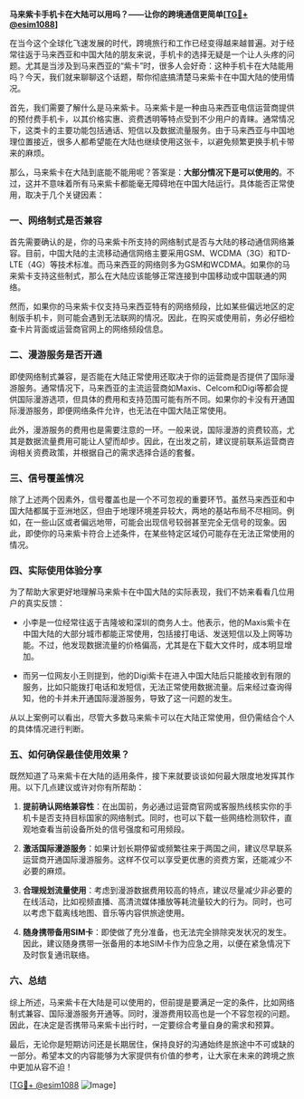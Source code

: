 **马来紫卡手机卡在大陆可以用吗？——让你的跨境通信更简单[[TG💪+ @esim1088](https://t.me/s/esim1088)]**

在当今这个全球化飞速发展的时代，跨境旅行和工作已经变得越来越普遍。对于经常往返于马来西亚和中国大陆的朋友来说，手机卡的选择无疑是一个让人头疼的问题。尤其是当涉及到马来西亚的“紫卡”时，很多人会好奇：这种手机卡在大陆能用吗？今天，我们就来聊聊这个话题，帮你彻底搞清楚马来紫卡在中国大陆的使用情况。

首先，我们需要了解什么是马来紫卡。马来紫卡是一种由马来西亚电信运营商提供的预付费手机卡，以其价格实惠、资费透明等特点受到不少用户的青睐。通常情况下，这类卡的主要功能包括通话、短信以及数据流量服务。由于马来西亚与中国地理位置接近，很多人都希望能在大陆也继续使用这张卡，以避免频繁更换手机卡带来的麻烦。

那么，马来紫卡在大陆到底能不能用呢？答案是：**大部分情况下是可以使用的**。不过，这并不意味着所有马来紫卡都能毫无障碍地在中国大陆运行。具体能否正常使用，取决于几个关键因素：

### 一、网络制式是否兼容

首先需要确认的是，你的马来紫卡所支持的网络制式是否与大陆的移动通信网络兼容。目前，中国大陆的主流移动通信网络主要采用GSM、WCDMA（3G）和TD-LTE（4G）等技术标准。而马来西亚的网络则多为GSM和WCDMA。如果你的马来紫卡支持这些制式，那么在大陆应该能够正常连接到中国移动或中国联通的网络。

然而，如果你的马来紫卡仅支持马来西亚特有的网络频段，比如某些偏远地区的定制版手机卡，则可能会遇到无法联网的情况。因此，在购买或使用前，务必仔细检查卡片背面或运营商官网上的网络频段信息。

### 二、漫游服务是否开通

即使网络制式兼容，是否能在大陆正常使用还取决于你的运营商是否提供了国际漫游服务。通常情况下，马来西亚的主流运营商如Maxis、Celcom和Digi等都会提供国际漫游选项，但具体的费用和支持范围可能有所不同。如果你的卡没有开通国际漫游服务，即便网络条件允许，也无法在中国大陆正常使用。

此外，漫游服务的费用也是需要注意的一环。一般来说，国际漫游的资费较高，尤其是数据流量费用可能让人望而却步。因此，在出发之前，建议提前联系运营商咨询相关资费政策，并根据自己的需求选择合适的套餐。

### 三、信号覆盖情况

除了上述两个因素外，信号覆盖也是一个不可忽视的重要环节。虽然马来西亚和中国大陆都属于亚洲地区，但由于地理环境差异较大，两地的基站布局不尽相同。例如，在一些山区或者偏远地带，可能会出现信号较弱甚至完全无信号的现象。因此，即使你的马来紫卡符合上述条件，在某些特定区域仍可能存在无法正常使用的情况。

### 四、实际使用体验分享

为了帮助大家更好地理解马来紫卡在中国大陆的实际表现，我们不妨来看看几位用户的真实反馈：

- 小李是一位经常往返于吉隆坡和深圳的商务人士。他表示，他的Maxis紫卡在中国大陆的大部分城市都能正常使用，包括接打电话、发送短信以及上网等功能。不过，他发现数据流量的价格偏高，尤其是在下载大文件时，成本明显增加。
  
- 而另一位网友小王则提到，他的Digi紫卡在进入中国大陆后只能接收到有限的服务，比如只能拨打电话和发短信，无法正常使用数据流量。后来经过查询得知，他的卡并未开通国际漫游服务，导致了这一问题的发生。

从以上案例可以看出，尽管大多数马来紫卡可以在大陆正常使用，但仍需结合个人的具体情况进行判断。

### 五、如何确保最佳使用效果？

既然知道了马来紫卡在大陆的适用条件，接下来就要谈谈如何最大限度地发挥其作用。以下几点建议或许对你有所帮助：

1. **提前确认网络兼容性**：在出国前，务必通过运营商官网或客服热线核实你的手机卡是否支持目标国家的网络制式。同时，也可以下载一些网络检测软件，直观地查看当前设备所处的信号强度和可用频段。

2. **激活国际漫游服务**：如果计划长期停留或频繁往来于两国之间，建议尽早联系运营商开通国际漫游服务。这样不仅可以享受更优惠的资费方案，还能减少不必要的麻烦。

3. **合理规划流量使用**：考虑到漫游数据费用较高的特点，建议尽量减少非必要的在线活动，比如视频直播、高清流媒体播放等耗流量较大的行为。同时，也可以考虑下载离线地图、音乐等内容供旅途使用。

4. **随身携带备用SIM卡**：即使做了充分准备，也无法完全排除突发状况的发生。因此，建议随身携带一张备用的本地SIM卡作为应急之用，以便在紧急情况下及时恢复通讯联络。

### 六、总结

综上所述，马来紫卡在大陆是可以使用的，但前提是要满足一定的条件，比如网络制式兼容、国际漫游服务开通等。同时，漫游费用较高也是一个不容忽视的问题。因此，在决定是否携带马来紫卡出行时，一定要综合考量自身的需求和预算。

最后，无论你是短期访问还是长期居住，保持良好的沟通始终是旅途中不可或缺的一部分。希望本文的内容能够为大家提供有价值的参考，让大家在未来的跨境之旅中更加从容不迫！

[[TG💪+ @esim1088](https://t.me/s/esim1088) ![Image](https://i.postimg.cc/4NQfJmqS/Snipaste-2025-05-13-00-14-12.png)]